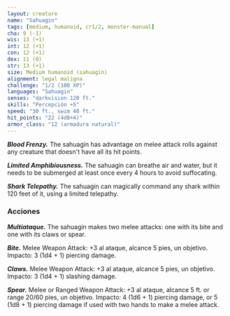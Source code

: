```yaml
---
layout: creature
name: "Sahuagin"
tags: [medium, humanoid, cr1/2, monster-manual]
cha: 9 (-1)
wis: 13 (+1)
int: 12 (+1)
con: 12 (+1)
dex: 11 (0)
str: 13 (+1)
size: Medium humanoid (sahuagin)
alignment: legal maligna
challenge: "1/2 (100 XP)"
languages: "Sahuagin"
senses: "darkvision 120 ft."
skills: "Percepción +5"
speed: "30 ft., swim 40 ft."
hit_points: "22 (4d8+4)"
armor_class: "12 (armadura natural)"
---
```


***Blood Frenzy.*** The sahuagin has advantage on melee attack rolls against any creature that doesn't have all its hit points.

***Limited Amphibiousness.*** The sahuagin can breathe air and water, but it needs to be submerged at least once every 4 hours to avoid suffocating.

***Shark Telepathy.*** The sahuagin can magically command any shark within 120 feet of it, using a limited telepathy.

### Acciones

***Multiataque.*** The sahuagin makes two melee attacks: one with its bite and one with its claws or spear.

***Bite.*** Melee Weapon Attack: +3 al ataque, alcance 5 pies, un objetivo. Impacto: 3 (1d4 + 1) piercing damage.

***Claws.*** Melee Weapon Attack: +3 al ataque, alcance 5 pies, un objetivo. Impacto: 3 (1d4 + 1) slashing damage.

***Spear.*** Melee or Ranged Weapon Attack: +3 al ataque, alcance 5 ft. or range 20/60 pies, un objetivo. Impacto: 4 (1d6 + 1) piercing damage, or 5 (1d8 + 1) piercing damage if used with two hands to make a melee attack.